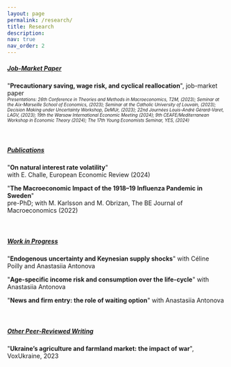 ```yaml
---
layout: page
permalink: /research/
title: Research
description:
nav: true
nav_order: 2
---
```



<h5><u>Job-Market Paper</u></h5> 

"<b>Precautionary saving, wage risk, and cyclical reallocation</b>", job-market paper
<br/>
<i><font size="-2"> Presentations: 26th Conference in Theories and Methods in Macroeconomics, T2M, (2023); Seminar at the Aix-Marseille School of Economics, (2023);
Seminar at the Catholic University of Louvain, (2023); Decision Making under Uncertainty Workshop, DeMUr, (2023); 
22nd Journées Louis-André Gérard-Varet, LAGV, (2023); 19th the Warsaw International Economic Meeting (2024); 
9th CEAFE/Mediterranean Workshop in Economic Theory (2024); The 17th Young Economists Seminar, YES, (2024) </font></i>
<br/><br/><br/>

<h5><u>Publications</u></h5>
 
"<b>On natural interest rate volatility</b>" <br/>
with E. Challe, European Economic Review (2024)

"<b>The Macroeconomic Impact of the 1918–19 Influenza Pandemic in Sweden</b>" <br/>
pre-PhD; with M. Karlsson and M. Obrizan, The BE Journal of Macroeconomics (2022)
<br/><br/><br/>

<h5><u>Work in Progress</u></h5>

"<b>Endogenous uncertainty and Keynesian supply shocks</b>" with Céline Poilly and Anastasiia Antonova

"<b>Age-specific income risk and consumption over the life-cycle</b>" with Anastasiia Antonova

"<b>News and firm entry: the role of waiting option</b>" with Anastasiia Antonova
<br/><br/><br/>

<h5><u>Other Peer-Reviewed Writing</u></h5>

"<b>Ukraine’s agriculture and farmland market: the impact of war</b>", VoxUkraine, 2023 

